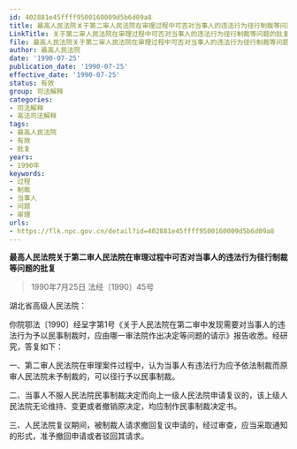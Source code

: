 ```yaml
---
id: 402881e45ffff9500160009d5b6d09a8
title: 最高人民法院关于第二审人民法院在审理过程中可否对当事人的违法行为径行制裁等问题的批复
LinkTitle: 关于第二审人民法院在审理过程中可否对当事人的违法行为径行制裁等问题的批复（1990）
file: 最高人民法院关于第二审人民法院在审理过程中可否对当事人的违法行为径行制裁等问题的批复_19900725_402881e45ffff9500160009d5b6d09a8.docx
author: 最高人民法院
date: '1990-07-25'
publication_date: '1990-07-25'
effective_date: '1990-07-25'
status: 有效
group: 司法解释
categories:
- 司法解释
- 高法司法解释
tags:
- 最高人民法院
- 有效
- 批复
years:
- 1990年
keywords:
- 过程
- 制裁
- 当事人
- 问题
- 审理
urls:
- https://flk.npc.gov.cn/detail?id=402881e45ffff9500160009d5b6d09a8
---
```


**最高人民法院关于第二审人民法院在审理过程中可否对当事人的违法行为径行制裁等问题的批复**

> 1990年7月25日 法经〔1990〕45号

湖北省高级人民法院：

你院鄂法〔1990〕经呈字第1号《关于人民法院在第二审中发现需要对当事人的违法行为予以民事制裁时，应由哪一审法院作出决定等问题的请示》报告收悉。经研究，答复如下：

一、第二审人民法院在审理案件过程中，认为当事人有违法行为应予依法制裁而原审人民法院未予制裁的，可以径行予以民事制裁。

二、当事人不服人民法院民事制裁决定而向上一级人民法院申请复议的，该上级人民法院无论维持、变更或者撤销原决定，均应制作民事制裁决定书。

三、人民法院复议期间，被制裁人请求撤回复议申请的，经过审查，应当采取通知的形式，准予撤回申请或者驳回其请求。

